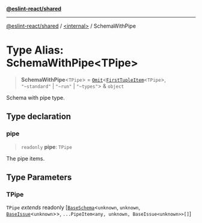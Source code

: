 [**@eslint-react/shared**](../../README.md)

***

[@eslint-react/shared](../../README.md) / [\<internal\>](../README.md) / SchemaWithPipe

# Type Alias: SchemaWithPipe\<TPipe\>

> **SchemaWithPipe**\<`TPipe`\> = [`Omit`](Omit.md)\<[`FirstTupleItem`](FirstTupleItem.md)\<`TPipe`\>, `"~standard"` \| `"~run"` \| `"~types"`\> & `object`

Schema with pipe type.

## Type declaration

### pipe

> `readonly` **pipe**: `TPipe`

The pipe items.

## Type Parameters

### TPipe

`TPipe` *extends* readonly \[[`BaseSchema`](../interfaces/BaseSchema.md)\<`unknown`, `unknown`, [`BaseIssue`](../interfaces/BaseIssue.md)\<`unknown`\>\>, `...PipeItem<any, unknown, BaseIssue<unknown>>[]`\]
